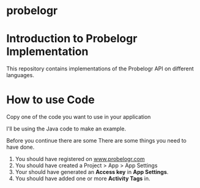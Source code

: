 # probelogr

# Introduction to Probelogr Implementation

This repository contains implementations of the Probelogr API on different languages.

# How to use Code
Copy one of the code you want to use in your application

I'll be using the Java code to make an example.


Before you continue there are some There are some things you need to have done.
1. You should have registered on www.probelogr.com
2. You should have created a Project > App > App Settings
2. Your should have generated an __Access key__ in __App Settings__.
4. You should have added one or more __Activity Tags__ in.

